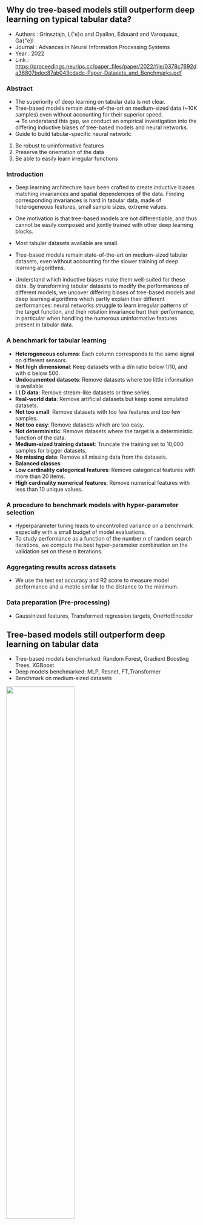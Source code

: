 ## Why do tree-based models still outperform deep learning on typical tabular data?
- Authors : Grinsztajn, L{\'e}o and Oyallon, Edouard and Varoquaux, Ga{\"e}l
- Journal : Advances in Neural Information Processing Systems
- Year : 2022
- Link : https://proceedings.neurips.cc/paper_files/paper/2022/file/0378c7692da36807bdec87ab043cdadc-Paper-Datasets_and_Benchmarks.pdf

### Abstract
- The superiority of deep learning on tabular data is not clear.
- Tree-based models remain state-of-the-art on medium-sized data (~10K samples) even without accounting for their superior speed.     
➔ To understand this gap, we conduct an empirical investigation into the differing inductive biases of tree-based models and neural networks.
- Guide to build tabular-specific neural network:    
1. Be robust to uninformative features
2. Preserve the orientation of the data
3. Be able to easily learn irregular functions

### Introduction
- Deep learning architecture have been crafted to create inductive biases matching invariances and spatial dependencies of the data. Finding corresponding invariances is hard in tabular data, made of heterogeneous features, small sample sizes, extreme values.
- One motivation is that tree-based models are not differentiable,  and thus cannot be easily composed and jointly trained with other deep learning blocks.

- Most tabular datasets available are small.
- Tree-based models remain state-of-the-art on medium-sized tabular datasets, even without accounting for the slower training of deep learning algorithms.
- Understand which inductive biases make them well-suited for these data. By transforming tabular datasets to modify
the performances of different models, we uncover differing biases of tree-based models and deep learning algorithms which partly explain their different performances: neural networks struggle to learn irregular patterns of the target function, and their rotation invariance hurt their performance, in particular when handling the numerous uninformative features present in tabular data.

### A benchmark for tabular learning
- **Heterogeneous columns**: Each column corresponds to the same signal on different sensors.
- **Not high dimensiona**l: Keep datasets with a d/n ratio below 1/10, and with d below 500.
- **Undocumented datasets**: Remove datasets where too little information is available
- **I.I.D data**: Remove stream-like datasets or time series.
- **Real-world data**: Remove artificial datasets but keep some simulated datasets.
- **Not too small**: Remove datasets with too few features and too few samples.
- **Not too easy**: Remove datasets which are too easy.
- **Not deterministic**: Remove datasets where the target is a deterministic function of the data.
- **Medium-sized training dataset**: Truncate the training set to 10,000 samples for bigger datasets.
- **No missing data**: Remove all missing data from the datasets.
- **Balanced classes**
- **Low cardinality categorical features**: Remove categorical features with more than 20 items.
- **High cardinality numerical features**: Remove numerical features with less than 10 unique values.

### A procedure to benchmark models with hyper-parameter selection
- Hyperparameter tuning leads to uncontrolled variance on a benchmark especially with a small budget of model evaluations.
- To study performance as a function of the number n of random search iterations, we compute the best hyper-parameter combination on the validation set on these n iterations.

### Aggregating results across datasets
- We use the test set accuracy and R2 score to measure model performance and a metric similar to the distance to the minimum.

### Data preparation (Pre-processing)
- Gaussinized features, Transformed regression targets, OneHotEncoder

## Tree-based models still outperform deep learning on tabular data
- Tree-based models benchmarked: Random Forest, Gradient Boosting Trees, XGBoost
- Deep models benchmarked: MLP, Resnet, FT_Transformer
- Benchmark on medium-sized datasets
<img src='https://github.com/standing-o/Machine_Learning_Paper_Review/assets/57218700/9ec6d049-4e5f-4234-8cfd-98d7adf752ae' width=60%>

### Results
- Tuning hyper-parameters does not make neural networks state-of-the-art    
➔ Tree-based models are superior for every random search budgets.
- Categorical variables are note the main weakness of neural networks    
➔ Most of the gap subsists when learning on numerical features only.

## Empirical investigation: why do tree-based models still outperform deep learning on tabular data?
### Methodology: uncovering inductive biases  
- Inherent properties of the models explain their performances on tabular data      
➔ The best methods on tabular data share: ensemble methods, decision tree.
- We apply various transformations to tabular datasets which either narrow or widen the generalization performance gap between neural networks and tree-based models     
➔ emphasize their different inductive biases.

### Finding 1: Neural networks are biased to overly smooth solutions
- We transform each train set by smoothing the output with a Gaussian Kernel smoother for varying length-scale values of the kernel.
- Performance as a function of the length-scale of the smoothing kernel.
➔ The target functions in our datasets are not smooth, and that neural networks struggle to fit these irregular functions compared to tree-based models. 
<img src='https://github.com/standing-o/Machine_Learning_Paper_Review/assets/57218700/f99841f4-a3c6-42f2-b520-f7fdc08fb7be' width=60%>


### Finding 2: Uninformative features affect more MLP-like neural networks
- Tabular datasets contain many uninformative features     
➔ The classification accuracy of a GBT is not much affected by removing up to half of the features.
<img src='https://github.com/standing-o/Machine_Learning_Paper_Review/assets/57218700/3579144c-1dbb-4bd8-aa51-111ca09bd828' width=60%>

- MLP-like architectures are not robust to uninformative features
➔ Removing uninformative features reduces the performance gap between MLPs an the other models, while adding uninformative features widens the gap.
<img src='https://github.com/standing-o/Machine_Learning_Paper_Review/assets/57218700/eac8c450-3795-4219-ad00-7a876b707eb5' width=60%>

### Finding 3: Data are non invariant by rotation, so should be learning procedures
- The learning procedure which learns an MLP on a training set and evaluate it on a testing set is uncahnged when applying a rotation to the features on both the training and testing set.
- Tree-based models are not rotationally invariant, as they attend to each feature separately.    
➔ Neither are FT Transformer: Initial FT Tokenizer implements a pointwise operation.
- Intuitively, to remove uninformative features, a rotationaly invariant algorithm has to first find the original orientation of the features, and then select the least informative ones: the information contained in the orientation of the data is lost.
-  The change in test accuracy when randomly rotating our datasets, confirms that only Resnets are rotationally invariant.    
➔ Random rotations reverse the performance order:  rotation invariance is not desirable
<img src='https://github.com/standing-o/Machine_Learning_Paper_Review/assets/57218700/1a9a0b85-8886-4a29-8e46-51ad3a330e63' width=40%>

-  Removing the least important half of the features in each dataset (before rotating), drops the performance of all models except Resnets, but the decrease is less significant than when using all features.
<img src='https://github.com/standing-o/Machine_Learning_Paper_Review/assets/57218700/1cbbcbe0-de74-4a14-9cc4-22374878f3e4' width=40%>

## Conclusion
- Tree-based models more easily yield good predictions, with much less computational cost. This superiority is explained by specific features of tabular data: irregular patterns in the target function, uninformative features, and non rotationally-invariant data where linear combinations of features misrepresent the information. 